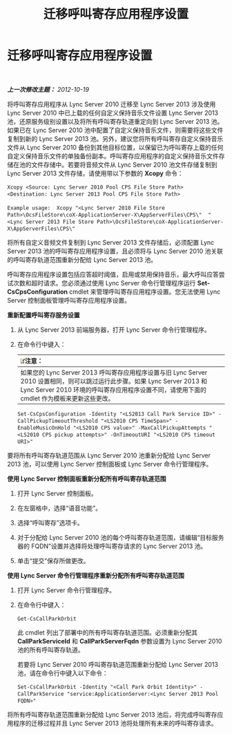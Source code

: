 ﻿---
title: 迁移呼叫寄存应用程序设置
TOCTitle: 迁移呼叫寄存应用程序设置
ms:assetid: 23b192d2-93ec-42a8-b175-b6ed502a2c35
ms:mtpsurl: https://technet.microsoft.com/zh-cn/library/JJ687993(v=OCS.15)
ms:contentKeyID: 49888342
ms.date: 05/19/2016
mtps_version: v=OCS.15
ms.translationtype: HT
---

# 迁移呼叫寄存应用程序设置

 

_**上一次修改主题：** 2012-10-19_

将呼叫寄存应用程序从 Lync Server 2010 迁移至 Lync Server 2013 涉及使用 Lync Server 2010 中已上载的任何自定义保持音乐文件设置 Lync Server 2013 池，还原服务级别设置以及将所有呼叫寄存轨道重定向到 Lync Server 2013 池。如果已在 Lync Server 2010 池中配置了自定义保持音乐文件，则需要将这些文件复制到新的 Lync Server 2013 池。另外，建议您将所有呼叫寄存自定义保持音乐文件从 Lync Server 2010 备份到其他目标位置，以保留已为呼叫寄存上载的任何自定义保持音乐文件的单独备份副本。呼叫寄存应用程序的自定义保持音乐文件存储在池的文件存储中。若要将音频文件从 Lync Server 2010 池文件存储复制到 Lync Server 2013 文件存储，请使用带以下参数的 **Xcopy** 命令：

    Xcopy <Source: Lync Server 2010 Pool CPS File Store Path> <Destination: Lync Server 2013 Pool CPS File Store Path>

    Example usage:  Xcopy "<Lync Server 2010 File Store Path>\OcsFileStore\coX-ApplicationServer-X\AppServerFiles\CPS\"  "<Lync Server 2013 File Store Path>\OcsFileStore\coX-ApplicationServer-X\AppServerFiles\CPS\" 

将所有自定义音频文件复制到 Lync Server 2013 文件存储后，必须配置 Lync Server 2013 池的呼叫寄存应用程序设置，且必须将与 Lync Server 2010 池关联的呼叫寄存轨道范围重新分配给 Lync Server 2013 池。

呼叫寄存应用程序设置包括应答超时阈值，启用或禁用保持音乐，最大呼叫应答尝试次数和超时请求。您必须通过使用 Lync Server 命令行管理程序运行 **Set-CsCpsConfiguration** cmdlet 来管理呼叫寄存应用程序设置。您无法使用 Lync Server 控制面板管理呼叫寄存应用程序设置。

**重新配置呼叫寄存服务设置**

1.  从 Lync Server 2013 前端服务器，打开 Lync Server 命令行管理程序。

2.  在命令行中键入：
    
    <table>
    <thead>
    <tr class="header">
    <th><img src="images/Dn783119.note(OCS.15).gif" title="note" alt="note" />注意：</th>
    </tr>
    </thead>
    <tbody>
    <tr class="odd">
    <td>如果您的 Lync Server 2013 呼叫寄存应用程序设置与旧 Lync Server 2010 设置相同，则可以跳过运行此步骤。如果 Lync Server 2013 和 Lync Server 2010 环境的呼叫寄存应用程序设置不同，请使用下面的 cmdlet 作为模板来更新这些更改。</td>
    </tr>
    </tbody>
    </table>
    
        Set-CsCpsConfiguration -Identity "<LS2013 Call Park Service ID>" -CallPickupTimeoutThreshold "<LS2010 CPS TimeSpan>" -EnableMusicOnHold "<LS2010 CPS value>" -MaxCallPickupAttempts "<LS2010 CPS pickup attempts>" -OnTimeoutURI "<LS2010 CPS timeout URI>"

要将所有呼叫寄存轨道范围从 Lync Server 2010 池重新分配给 Lync Server 2013 池，可以使用 Lync Server 控制面板或 Lync Server 命令行管理程序。

**使用 Lync Server 控制面板重新分配所有呼叫寄存轨道范围**

1.  打开 Lync Server 控制面板。

2.  在左窗格中，选择“语音功能”。

3.  选择“呼叫寄存”选项卡。

4.  对于分配给 Lync Server 2010 池的每个呼叫寄存轨道范围，请编辑“目标服务器的 FQDN”设置并选择将处理呼叫寄存请求的 Lync Server 2013 池。

5.  单击“提交”保存所做更改。

**使用 Lync Server 命令行管理程序重新分配所有呼叫寄存轨道范围**

1.  打开 Lync Server 命令行管理程序。

2.  在命令行中键入：
    
        Get-CsCallParkOrbit
    
    此 cmdlet 列出了部署中的所有呼叫寄存轨道范围。必须重新分配其 **CallParkServiceId** 和 **CallParkServerFqdn** 参数设置为 Lync Server 2010 池的所有呼叫寄存轨道。
    
    若要将 Lync Server 2010 呼叫寄存轨道范围重新分配给 Lync Server 2013 池，请在命令行中键入以下命令：
    
        Set-CsCallParkOrbit -Identity "<Call Park Orbit Identity>" -CallParkService "service:ApplicationServer:<Lync Server 2013 Pool FQDN>"

将所有呼叫寄存轨道范围重新分配给 Lync Server 2013 池后，将完成呼叫寄存应用程序的迁移过程并且 Lync Server 2013 池将处理所有未来的呼叫寄存请求。

